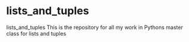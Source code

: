 # lists_and_tuples
lists_and_tuples
This is the repository for all my work in Pythons master class for lists and tuples

